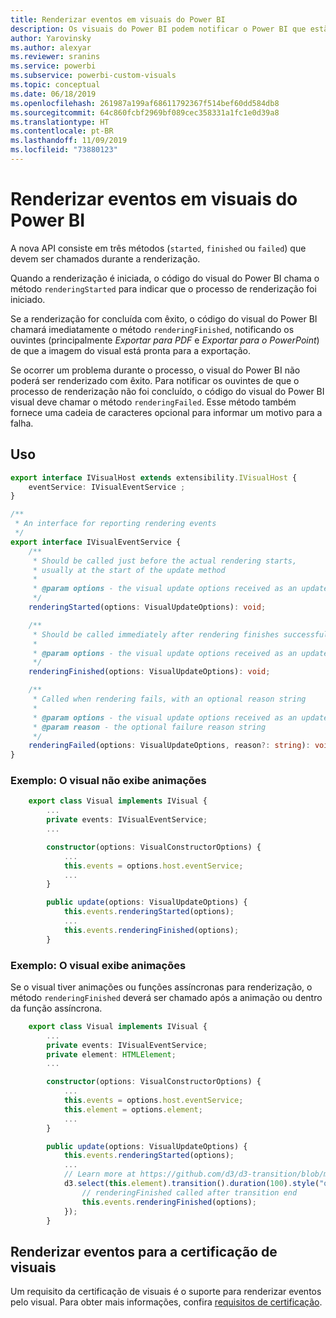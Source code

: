 ```yaml
---
title: Renderizar eventos em visuais do Power BI
description: Os visuais do Power BI podem notificar o Power BI que estão prontos para exportar para o PowerPoint ou para PDF.
author: Yarovinsky
ms.author: alexyar
ms.reviewer: sranins
ms.service: powerbi
ms.subservice: powerbi-custom-visuals
ms.topic: conceptual
ms.date: 06/18/2019
ms.openlocfilehash: 261987a199af68611792367f514bef60dd584db8
ms.sourcegitcommit: 64c860fcbf2969bf089cec358331a1fc1e0d39a8
ms.translationtype: HT
ms.contentlocale: pt-BR
ms.lasthandoff: 11/09/2019
ms.locfileid: "73880123"
---
```

# <a name="render-events-in-power-bi-visuals"></a>Renderizar eventos em visuais do Power BI

A nova API consiste em três métodos (`started`, `finished` ou `failed`) que devem ser chamados durante a renderização.

Quando a renderização é iniciada, o código do visual do Power BI chama o método `renderingStarted` para indicar que o processo de renderização foi iniciado.

Se a renderização for concluída com êxito, o código do visual do Power BI chamará imediatamente o método `renderingFinished`, notificando os ouvintes (principalmente *Exportar para PDF* e *Exportar para o PowerPoint*) de que a imagem do visual está pronta para a exportação.

Se ocorrer um problema durante o processo, o visual do Power BI não poderá ser renderizado com êxito. Para notificar os ouvintes de que o processo de renderização não foi concluído, o código do visual do Power BI visual deve chamar o método `renderingFailed`. Esse método também fornece uma cadeia de caracteres opcional para informar um motivo para a falha.

## <a name="usage"></a>Uso

```typescript
export interface IVisualHost extends extensibility.IVisualHost {
    eventService: IVisualEventService ;
}

/**
 * An interface for reporting rendering events
 */
export interface IVisualEventService {
    /**
     * Should be called just before the actual rendering starts, 
     * usually at the start of the update method
     *
     * @param options - the visual update options received as an update parameter
     */
    renderingStarted(options: VisualUpdateOptions): void;

    /**
     * Should be called immediately after rendering finishes successfully
     * 
     * @param options - the visual update options received as an update parameter
     */
    renderingFinished(options: VisualUpdateOptions): void;

    /**
     * Called when rendering fails, with an optional reason string
     * 
     * @param options - the visual update options received as an update parameter
     * @param reason - the optional failure reason string
     */
    renderingFailed(options: VisualUpdateOptions, reason?: string): void;
}
```

### <a name="sample-the-visual-displays-no-animations"></a>Exemplo: O visual não exibe animações

```typescript
    export class Visual implements IVisual {
        ...
        private events: IVisualEventService;
        ...

        constructor(options: VisualConstructorOptions) {
            ...
            this.events = options.host.eventService;
            ...
        }

        public update(options: VisualUpdateOptions) {
            this.events.renderingStarted(options);
            ...
            this.events.renderingFinished(options);
        }
```

### <a name="sample-the-visual-displays-animations"></a>Exemplo: O visual exibe animações

Se o visual tiver animações ou funções assíncronas para renderização, o método `renderingFinished` deverá ser chamado após a animação ou dentro da função assíncrona.

```typescript
    export class Visual implements IVisual {
        ...
        private events: IVisualEventService;
        private element: HTMLElement;
        ...

        constructor(options: VisualConstructorOptions) {
            ...
            this.events = options.host.eventService;
            this.element = options.element;
            ...
        }

        public update(options: VisualUpdateOptions) {
            this.events.renderingStarted(options);
            ...
            // Learn more at https://github.com/d3/d3-transition/blob/master/README.md#transition_end
            d3.select(this.element).transition().duration(100).style("opacity","0").end().then(() => {
                // renderingFinished called after transition end
                this.events.renderingFinished(options);
            });
        }
```

## <a name="rendering-events-for-visual-certification"></a>Renderizar eventos para a certificação de visuais

Um requisito da certificação de visuais é o suporte para renderizar eventos pelo visual. Para obter mais informações, confira [requisitos de certificação](https://docs.microsoft.com/power-bi/power-bi-custom-visuals-certified?#certification-requirements).
